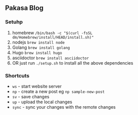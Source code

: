 ## Pakasa Blog
### Setuhp 
1. homebrew `/bin/bash -c "$(curl -fsSL dm/Homebrew/install/HEAD/install.sh)"`
2. nodejs `brew install node`
3. Golang `brew install golang`
4. Hugo `brew install hugo`
5. asciidoctor `brew install asciidoctor`
6. OR just run `./setup.sh` to install all the above dependencies

### Shortcuts
- `ws` - start website server
- `np` - create a new post eg `np sample-new-post`
- `sv` - save changes
- `up` - upload the local changes
- `sync` - sync your changes with the remote changes